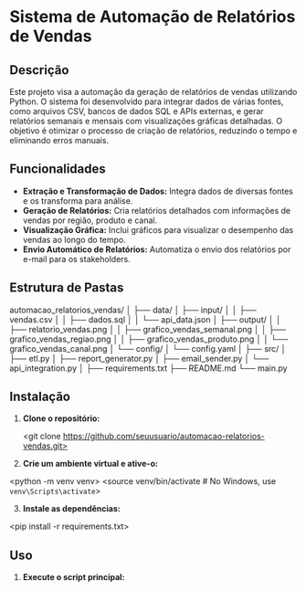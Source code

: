 # Sistema de Automação de Relatórios de Vendas

## Descrição

Este projeto visa a automação da geração de relatórios de vendas utilizando Python. O sistema foi desenvolvido para integrar dados de várias fontes, como arquivos CSV, bancos de dados SQL e APIs externas, e gerar relatórios semanais e mensais com visualizações gráficas detalhadas. O objetivo é otimizar o processo de criação de relatórios, reduzindo o tempo e eliminando erros manuais.

## Funcionalidades

- **Extração e Transformação de Dados:** Integra dados de diversas fontes e os transforma para análise.
- **Geração de Relatórios:** Cria relatórios detalhados com informações de vendas por região, produto e canal.
- **Visualização Gráfica:** Inclui gráficos para visualizar o desempenho das vendas ao longo do tempo.
- **Envio Automático de Relatórios:** Automatiza o envio dos relatórios por e-mail para os stakeholders.

## Estrutura de Pastas
automacao_relatorios_vendas/ 
│ 
├── data/ 
│   ├── input/ 
│ │ ├── vendas.csv 
│ │ ├── dados.sql 
│ │ └── api_data.json 
│ ├── output/ 
│ │ ├── relatorio_vendas.png 
│ │ ├── grafico_vendas_semanal.png 
│ │ ├── grafico_vendas_regiao.png 
│ │ ├── grafico_vendas_produto.png 
│ │ └── grafico_vendas_canal.png 
│ └── config/ 
│ └── config.yaml 
│ ├── src/ 
│ ├── etl.py 
│ ├── report_generator.py 
│ ├── email_sender.py 
│ └── api_integration.py 
│ ├── requirements.txt 
├── README.md 
└── main.py


## Instalação

1. **Clone o repositório:**

   <git clone https://github.com/seuusuario/automacao-relatorios-vendas.git>
   <cd automacao-relatorios-vendas>

2. **Crie um ambiente virtual e ative-o:**
   
  <python -m venv venv>
  <source venv/bin/activate  # No Windows, use `venv\Scripts\activate`>

3. **Instale as dependências:**
   
  <pip install -r requirements.txt>

## Uso

1. **Execute o script principal:**

  <python main.py>
